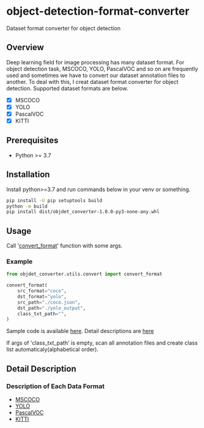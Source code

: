 # object-detection-format-converter

Dataset format converter for object detection

## Overview
Deep learning field for image processing has many dataset format. For object detection task, MSCOCO, YOLO, PascalVOC and so on are frequently used and sometimes we have to convert our dataset annotation files to another. To deal with this, I creat dataset format converter for object detection. Supported dataset formats are below.

* [x] MSCOCO  
* [x] YOLO
* [x] PascalVOC  
* [x] KITTI

## Prerequisites
* Python >= 3.7

## Installation
Install python>=3.7 and run commands below in your venv or something.
```bash
pip install -U pip setuptools build
python -m build
pip install dist/objdet_converter-1.0.0-py3-none-any.whl
```

## Usage
Call '[convert_format](./objdet_converter/utils/convert.py)' function with some args.
### Example
```python
from objdet_converter.utils.convert import convert_format

convert_format(
    src_format="coco",
    dst_format="yolo",
    src_path="./coco.json",
    dst_path="./yolo_output",
    class_txt_path="",
)
```
Sample code is available [here](./sample.py). Detail descriptions are [here](#description-of-each-data-format)

If args of 'class_txt_path' is empty, scan all annotation files and create class list automaticaly(alphabetical order).

## Detail Description 
### Description of Each Data Format
* [MSCOCO](./docs/README_mscoco.md)
* [YOLO](./docs/README_yolo.md)
* [PascalVOC](./docs/README_pascalvoc.md)
* [KITTI](./docs/README_kitti.md)
